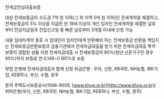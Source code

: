전세금안심대출보증

대상
 전세보증금이 수도권 7억 원 이하(그 외 지역 5억 원 이하)인 전세계약을 체결하고, 전세보증금의 5% 이상을 지급한 만 19세 이상의 개인 임차인
 전세계약을 체결한 날로부터 잔금지급일과 전입신고일 중 빠른 날로부터 3개월 이내에 신청 가능

내용
 임대차계약 종료 시 임대인이 임차인에게 반환해야 하는 전세보증금 반환을 책임지는 전세보증금반환보증과 금융기관에서 전세자금대출을 받기 위한 전세자금대출 특약보증이 결합된 상품 지원
 전세자금대출 시 전세보증금의 80%(청년·신혼가구인 경우 90%)까지 보증료 연 0.146~0.185%로 보증

방법
 은행에 전세자금대출과 함께 신청
 취급은행 : 우리, 신한, KB국민, NH농협, IBK기업, KEB하나, 부산, 수협, 광주

문의
 주택도시보증공사(1566-9009, [www.khug.or.kr](http://www.khug.or.kr))
 위탁은행(우리, 신한, KB국민, NH농협, IBK기업, KEB하나, 부산, 수협, 광주)
